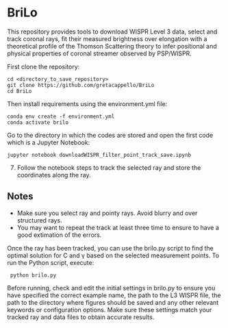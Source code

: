  # BriLo
This repository provides tools to download WISPR Level 3 data, select and track coronal rays, fit their measured brightness over elongation with a theoretical profile of the Thomson Scattering theory to infer positional and physical properties of coronal streamer observed by PSP/WISPR.

First clone the repository:

    cd <directory_to_save_repository>
    git clone https://github.com/gretacappello/BriLo
    cd BriLo
   
Then install requirements using the environment.yml file:

    conda env create -f environment.yml
    conda activate brilo
   
Go to the directory in which the codes are stored and open the first code which is a Jupyter Notebook:

    jupyter notebook downloadWISPR_filter_point_track_save.ipynb

7. Follow the notebook steps to track the selected ray and store the coordinates along the ray.

Notes
-----
- Make sure you select ray and pointy rays. Avoid blurry and over structured rays.
- You may want to repeat the track at least three time to ensure to have a good extimation of the errors.

Once the ray has been tracked, you can use the brilo.py script to find the optimal solution for C and γ based on the selected measurement points. To run the Python script, execute:

     python brilo.py

Before running, check and edit the initial settings in brilo.py to ensure you have specified the correct example name, the path to the L3 WISPR file, the path to the directory where figures should be saved and any other relevant keywords or configuration options. Make sure these settings match your tracked ray and data files to obtain accurate results.
